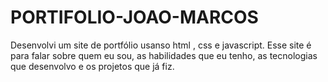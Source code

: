 # PORTIFOLIO-JOAO-MARCOS
Desenvolvi um site de portfólio usanso html , css e javascript. Esse site é para falar sobre quem eu sou, as habilidades que eu tenho, as tecnologias que desenvolvo e os projetos que já fiz.
